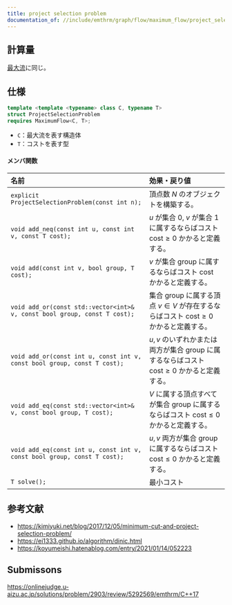 ```yaml
---
title: project selection problem
documentation_of: //include/emthrm/graph/flow/maximum_flow/project_selection_problem.hpp
---
```



## 計算量

[最大流](maximum_flow.md)に同じ。


## 仕様

```cpp
template <template <typename> class C, typename T>
struct ProjectSelectionProblem
requires MaximumFlow<C, T>;
```

- `C`：最大流を表す構造体
- `T`：コストを表す型

#### メンバ関数

|名前|効果・戻り値|
|:--|:--|
|`explicit ProjectSelectionProblem(const int n);`|頂点数 $N$ のオブジェクトを構築する。|
|`void add_neq(const int u, const int v, const T cost);`|$u$ が集合 $0$, $v$ が集合 $1$ に属するならばコスト $\mathrm{cost} \geq 0$ かかると定義する。|
|`void add(const int v, bool group, T cost);`|$v$ が集合 $\mathrm{group}$ に属するならばコスト $\mathrm{cost}$ かかると定義する。|
|`void add_or(const std::vector<int>& v, const bool group, const T cost);`|集合 $\mathrm{group}$ に属する頂点 $v \in V$ が存在するならばコスト $\mathrm{cost} \geq 0$ かかると定義する。|
|`void add_or(const int u, const int v, const bool group, const T cost);`|$u, v$ のいずれかまたは両方が集合 $\mathrm{group}$ に属するならばコスト $\mathrm{cost} \geq 0$ かかると定義する。|
|`void add_eq(const std::vector<int>& v, const bool group, T cost);`|$V$ に属する頂点すべてが集合 $\mathrm{group}$ に属するならばコスト $\mathrm{cost} \leq 0$ かかると定義する。|
|`void add_eq(const int u, const int v, const bool group, const T cost);`|$u, v$ 両方が集合 $\mathrm{group}$ に属するならばコスト $\mathrm{cost} \leq 0$ かかると定義する。|
|`T solve();`|最小コスト|


## 参考文献

- https://kimiyuki.net/blog/2017/12/05/minimum-cut-and-project-selection-problem/
- https://ei1333.github.io/algorithm/dinic.html
- https://koyumeishi.hatenablog.com/entry/2021/01/14/052223


## Submissons

https://onlinejudge.u-aizu.ac.jp/solutions/problem/2903/review/5292569/emthrm/C++17
